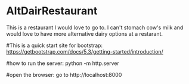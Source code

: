 # AltDairRestaurant
This is a restaurant I would love to go to. I can't stomach cow's milk and would love to have more alternative dairy options at a restarant.

#This is a quick start site for bootstrap: 
https://getbootstrap.com/docs/5.3/getting-started/introduction/

#how to run the server:
python -m http.server

#open the browser:
go to http://localhost:8000